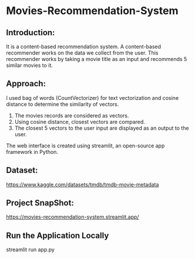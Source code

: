 # Movies-Recommendation-System

## Introduction:
It is a content-based recommendation system. A content-based recommender works on the data we collect from the user.
This recommender works by taking a movie title as an input and recommends 5 similar movies to it.
## Approach:
I used bag of words (CountVectorizer) for text vectorization and cosine distance to determine the similarity of vectors.
1. The movies records are considered as vectors.
2. Using cosine distance, closest vectors are compared.
3. The closest 5 vectors to the user input are displayed as an output to the user.

The web interface is created using streamlit, an open-source app framework in Python.

## Dataset: 
https://www.kaggle.com/datasets/tmdb/tmdb-movie-metadata

## Project SnapShot:
https://movies-recommendation-system.streamlit.app/
## Run the Application Locally
streamlit run app.py
